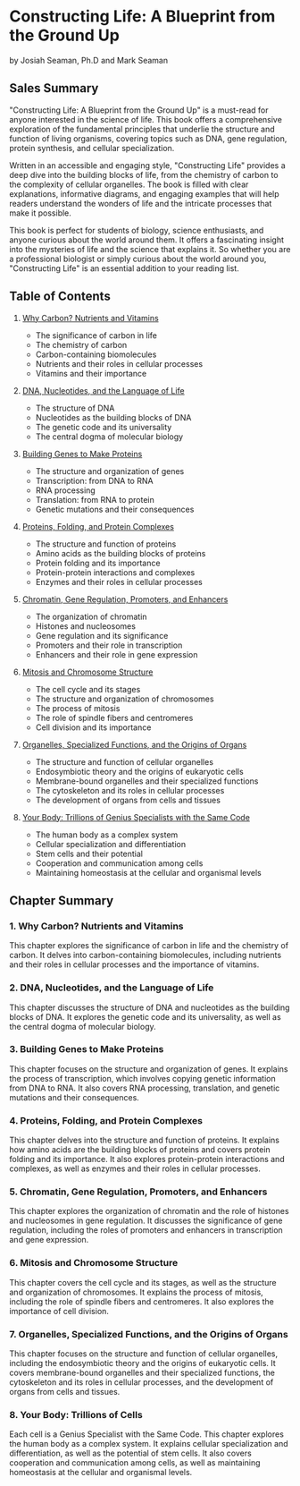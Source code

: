 # Constructing Life: A Blueprint from the Ground Up

by Josiah Seaman, Ph.D and Mark Seaman


## Sales Summary

"Constructing Life: A Blueprint from the Ground Up" is a must-read for anyone interested in the
science of life. This book offers a comprehensive exploration of the fundamental principles that
underlie the structure and function of living organisms, covering topics such as DNA, gene
regulation, protein synthesis, and cellular specialization. 

Written in an accessible and engaging style, "Constructing Life" provides a deep dive into the
building blocks of life, from the chemistry of carbon to the complexity of cellular organelles. The
book is filled with clear explanations, informative diagrams, and engaging examples that will help
readers understand the wonders of life and the intricate processes that make it possible.

This book is perfect for students of biology, science enthusiasts, and anyone curious about the
world around them. It offers a fascinating insight into the mysteries of life and the science that
explains it. So whether you are a professional biologist or simply curious about the world around
you, "Constructing Life" is an essential addition to your reading list.


## Table of Contents

1. [Why Carbon? Nutrients and Vitamins](01.md)

   - The significance of carbon in life
   - The chemistry of carbon
   - Carbon-containing biomolecules
   - Nutrients and their roles in cellular processes
   - Vitamins and their importance

2. [DNA, Nucleotides, and the Language of Life](02.md)

   - The structure of DNA
   - Nucleotides as the building blocks of DNA
   - The genetic code and its universality
   - The central dogma of molecular biology

3. [Building Genes to Make Proteins](03.md)

   - The structure and organization of genes
   - Transcription: from DNA to RNA
   - RNA processing
   - Translation: from RNA to protein
   - Genetic mutations and their consequences

4. [Proteins, Folding, and Protein Complexes](04.md)

   - The structure and function of proteins
   - Amino acids as the building blocks of proteins
   - Protein folding and its importance
   - Protein-protein interactions and complexes
   - Enzymes and their roles in cellular processes

5. [Chromatin, Gene Regulation, Promoters, and Enhancers](05.md)

   - The organization of chromatin
   - Histones and nucleosomes
   - Gene regulation and its significance
   - Promoters and their role in transcription
   - Enhancers and their role in gene expression

6. [Mitosis and Chromosome Structure](06.md)

   - The cell cycle and its stages
   - The structure and organization of chromosomes
   - The process of mitosis
   - The role of spindle fibers and centromeres
   - Cell division and its importance

7. [Organelles, Specialized Functions, and the Origins of Organs](07.md)

   - The structure and function of cellular organelles
   - Endosymbiotic theory and the origins of eukaryotic cells
   - Membrane-bound organelles and their specialized functions
   - The cytoskeleton and its roles in cellular processes
   - The development of organs from cells and tissues

8. [Your Body: Trillions of Genius Specialists with the Same Code](08.md)

   - The human body as a complex system
   - Cellular specialization and differentiation
   - Stem cells and their potential
   - Cooperation and communication among cells
   - Maintaining homeostasis at the cellular and organismal levels


## Chapter Summary

### 1. Why Carbon? Nutrients and Vitamins 

This chapter explores the significance of carbon in life and the chemistry of carbon. It delves into
carbon-containing biomolecules, including nutrients and their roles in cellular processes and the
importance of vitamins.

### 2. DNA, Nucleotides, and the Language of Life 

This chapter discusses the structure of DNA and nucleotides as the building blocks of DNA. It
explores the genetic code and its universality, as well as the central dogma of molecular biology.

### 3. Building Genes to Make Proteins 

This chapter focuses on the structure and organization of genes. It explains the process of
transcription, which involves copying genetic information from DNA to RNA. It also covers RNA
processing, translation, and genetic mutations and their consequences.

### 4. Proteins, Folding, and Protein Complexes 

This chapter delves into the structure and function of proteins. It explains how amino acids are the
building blocks of proteins and covers protein folding and its importance. It also explores
protein-protein interactions and complexes, as well as enzymes and their roles in cellular
processes.

### 5. Chromatin, Gene Regulation, Promoters, and Enhancers 

This chapter explores the organization of chromatin and the role of histones and nucleosomes in gene
regulation. It discusses the significance of gene regulation, including the roles of promoters and
enhancers in transcription and gene expression.

### 6. Mitosis and Chromosome Structure 

This chapter covers the cell cycle and its stages, as well as the structure and organization of
chromosomes. It explains the process of mitosis, including the role of spindle fibers and
centromeres. It also explores the importance of cell division.

### 7. Organelles, Specialized Functions, and the Origins of Organs 

This chapter focuses on the structure and function of cellular organelles, including the
endosymbiotic theory and the origins of eukaryotic cells. It covers membrane-bound organelles and
their specialized functions, the cytoskeleton and its roles in cellular processes, and the
development of organs from cells and tissues.

### 8. Your Body: Trillions of Cells 

Each cell is a Genius Specialist with the Same Code. This chapter explores the human body as a
complex system. It explains cellular specialization and differentiation, as well as the potential
of stem cells. It also covers cooperation and communication among cells, as well as maintaining
homeostasis at the cellular and organismal levels.

